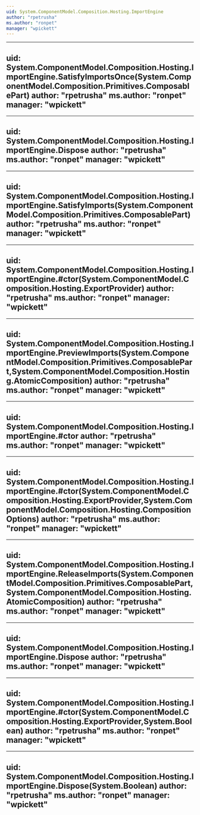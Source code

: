 ```yaml
---
uid: System.ComponentModel.Composition.Hosting.ImportEngine
author: "rpetrusha"
ms.author: "ronpet"
manager: "wpickett"
---
```


---
uid: System.ComponentModel.Composition.Hosting.ImportEngine.SatisfyImportsOnce(System.ComponentModel.Composition.Primitives.ComposablePart)
author: "rpetrusha"
ms.author: "ronpet"
manager: "wpickett"
---

---
uid: System.ComponentModel.Composition.Hosting.ImportEngine.Dispose
author: "rpetrusha"
ms.author: "ronpet"
manager: "wpickett"
---

---
uid: System.ComponentModel.Composition.Hosting.ImportEngine.SatisfyImports(System.ComponentModel.Composition.Primitives.ComposablePart)
author: "rpetrusha"
ms.author: "ronpet"
manager: "wpickett"
---

---
uid: System.ComponentModel.Composition.Hosting.ImportEngine.#ctor(System.ComponentModel.Composition.Hosting.ExportProvider)
author: "rpetrusha"
ms.author: "ronpet"
manager: "wpickett"
---

---
uid: System.ComponentModel.Composition.Hosting.ImportEngine.PreviewImports(System.ComponentModel.Composition.Primitives.ComposablePart,System.ComponentModel.Composition.Hosting.AtomicComposition)
author: "rpetrusha"
ms.author: "ronpet"
manager: "wpickett"
---

---
uid: System.ComponentModel.Composition.Hosting.ImportEngine.#ctor
author: "rpetrusha"
ms.author: "ronpet"
manager: "wpickett"
---

---
uid: System.ComponentModel.Composition.Hosting.ImportEngine.#ctor(System.ComponentModel.Composition.Hosting.ExportProvider,System.ComponentModel.Composition.Hosting.CompositionOptions)
author: "rpetrusha"
ms.author: "ronpet"
manager: "wpickett"
---

---
uid: System.ComponentModel.Composition.Hosting.ImportEngine.ReleaseImports(System.ComponentModel.Composition.Primitives.ComposablePart,System.ComponentModel.Composition.Hosting.AtomicComposition)
author: "rpetrusha"
ms.author: "ronpet"
manager: "wpickett"
---

---
uid: System.ComponentModel.Composition.Hosting.ImportEngine.Dispose
author: "rpetrusha"
ms.author: "ronpet"
manager: "wpickett"
---

---
uid: System.ComponentModel.Composition.Hosting.ImportEngine.#ctor(System.ComponentModel.Composition.Hosting.ExportProvider,System.Boolean)
author: "rpetrusha"
ms.author: "ronpet"
manager: "wpickett"
---

---
uid: System.ComponentModel.Composition.Hosting.ImportEngine.Dispose(System.Boolean)
author: "rpetrusha"
ms.author: "ronpet"
manager: "wpickett"
---

